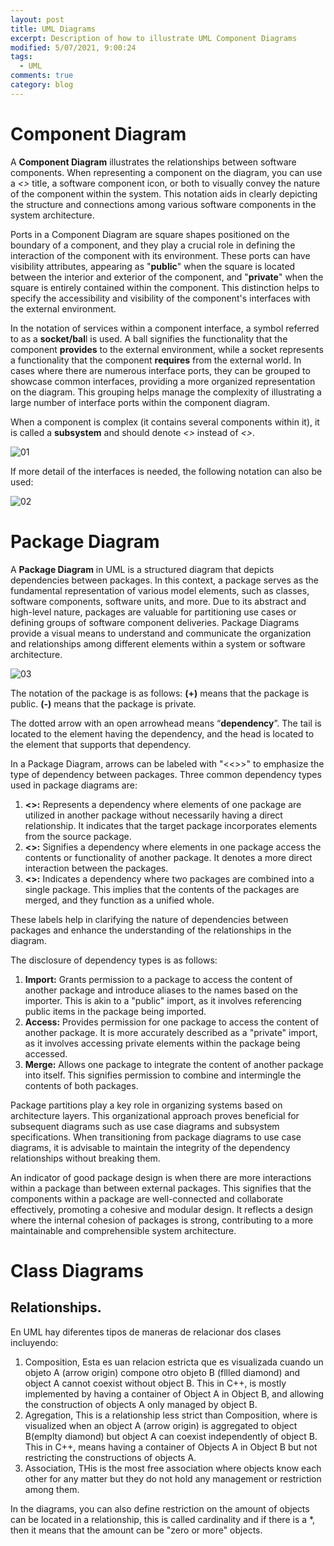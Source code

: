 ```yaml
---
layout: post
title: UML Diagrams
excerpt: Description of how to illustrate UML Component Diagrams
modified: 5/07/2021, 9:00:24
tags:
  - UML
comments: true
category: blog
---
```

# Component Diagram
A **Component Diagram** illustrates the relationships between software components. When representing a component on the diagram, you can use a _<<component>>_ title, a software component icon, or both to visually convey the nature of the component within the system. This notation aids in clearly depicting the structure and connections among various software components in the system architecture.

Ports in a Component Diagram are square shapes positioned on the boundary of a component, and they play a crucial role in defining the interaction of the component with its environment. These ports can have visibility attributes, appearing as "**public**" when the square is located between the interior and exterior of the component, and "**private**" when the square is entirely contained within the component. This distinction helps to specify the accessibility and visibility of the component's interfaces with the external environment.

In the notation of services within a component interface, a symbol referred to as a **socket/bal**l is used. A ball signifies the functionality that the component **provides** to the external environment, while a socket represents a functionality that the component **requires** from the external world. In cases where there are numerous interface ports, they can be grouped to showcase common interfaces, providing a more organized representation on the diagram. This grouping helps manage the complexity of illustrating a large number of interface ports within the component diagram.

When a component is complex (it contains several components within it), it is called a **subsystem** and should denote _<<subsystem>>_ instead of _<<component>>_.

![01](https://github.com/CharlieHdzMx/CharlieHdzMx.github.io/assets/6202653/cb7faf5b-25ea-463c-b89e-7223f00a9f67)

If more detail of the interfaces is needed, the following notation can also be used:

![02](https://github.com/CharlieHdzMx/CharlieHdzMx.github.io/assets/6202653/c19dcbfc-88d3-487e-81c8-6af83611e4c2)

# Package Diagram
A **Package Diagram** in UML is a structured diagram that depicts dependencies between packages. In this context, a package serves as the fundamental representation of various model elements, such as classes, software components, software units, and more. Due to its abstract and high-level nature, packages are valuable for partitioning use cases or defining groups of software component deliveries. Package Diagrams provide a visual means to understand and communicate the organization and relationships among different elements within a system or software architecture.

![03](https://github.com/CharlieHdzMx/CharlieHdzMx.github.io/assets/6202653/7484af1c-0b4a-4d03-9138-0ded649b8ba6)

The notation of the package is as follows:
**(+)** means that the package is public.
**(-)** means that the package is private.

The dotted arrow with an open arrowhead means “**dependency**”. The tail is located to the element having the dependency, and the head is located to the element that supports that dependency.

In a Package Diagram, arrows can be labeled with "<<>>" to emphasize the type of dependency between packages. Three common dependency types used in package diagrams are:

1. **<<import>>:** Represents a dependency where elements of one package are utilized in another package without necessarily having a direct relationship. It indicates that the target package incorporates elements from the source package.
2. **<<access>>:** Signifies a dependency where elements in one package access the contents or functionality of another package. It denotes a more direct interaction between the packages.
3. **<<merge>>:** Indicates a dependency where two packages are combined into a single package. This implies that the contents of the packages are merged, and they function as a unified whole.

These labels help in clarifying the nature of dependencies between packages and enhance the understanding of the relationships in the diagram.

The disclosure of dependency types is as follows:

1. **Import:** Grants permission to a package to access the content of another package and introduce aliases to the names based on the importer. This is akin to a "public" import, as it involves referencing public items in the package being imported.
2. **Access:** Provides permission for one package to access the content of another package. It is more accurately described as a "private" import, as it involves accessing private elements within the package being accessed.
3. **Merge:** Allows one package to integrate the content of another package into itself. This signifies permission to combine and intermingle the contents of both packages.

Package partitions play a key role in organizing systems based on architecture layers. This organizational approach proves beneficial for subsequent diagrams such as use case diagrams and subsystem specifications. When transitioning from package diagrams to use case diagrams, it is advisable to maintain the integrity of the dependency relationships without breaking them.

An indicator of good package design is when there are more interactions within a package than between external packages. This signifies that the components within a package are well-connected and collaborate effectively, promoting a cohesive and modular design. It reflects a design where the internal cohesion of packages is strong, contributing to a more maintainable and comprehensible system architecture.

# Class Diagrams

## Relationships.

En UML hay diferentes tipos de maneras de relacionar dos clases incluyendo:
1. Composition, Esta es uan relacion estricta que es visualizada cuando un objeto A (arrow origin) compone otro objeto B (fllled diamond) and object A cannot coexist without object B. This in C++, is mostly implemented by having a container of Object A in Object B, and allowing the construction of objects A only managed by object B.
2. Agregation, This is a relationship less strict than Composition, where is visualized when an object A (arrow origin) is aggregated to object B(emplty diamond) but object A can coexist independently of object B. This in C++, means having a container of Objects A in Object B but not restricting the constructions of objects A.
3. Association, THis is the most free association where objects know each other for any matter but they do not hold any management or restriction among them.

In the diagrams, you can also define restriction on the amount of objects can be located in a relationship, this is called cardinality and if there is a *, then it means that the amount can be "zero or more" objects.

